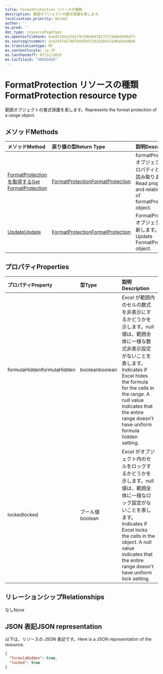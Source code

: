 ```yaml
---
title: FormatProtection リソースの種類
description: 範囲オブジェクトの書式保護を表します。
localization_priority: Normal
author: ''
ms.prod: ''
doc_type: resourcePageType
ms.openlocfilehash: babd1192e216179c59b40d78175f24b0e8366d71
ms.sourcegitcommit: 2c62457e57467b8d50f21b255b553106a9a5d8d6
ms.translationtype: MT
ms.contentlocale: ja-JP
ms.lasthandoff: 07/31/2019
ms.locfileid: "36032439"
---
```

# <a name="formatprotection-resource-type"></a><span data-ttu-id="deb02-103">FormatProtection リソースの種類</span><span class="sxs-lookup"><span data-stu-id="deb02-103">FormatProtection resource type</span></span>

<span data-ttu-id="deb02-104">範囲オブジェクトの書式保護を表します。</span><span class="sxs-lookup"><span data-stu-id="deb02-104">Represents the format protection of a range object.</span></span>


## <a name="methods"></a><span data-ttu-id="deb02-105">メソッド</span><span class="sxs-lookup"><span data-stu-id="deb02-105">Methods</span></span>

| <span data-ttu-id="deb02-106">メソッド</span><span class="sxs-lookup"><span data-stu-id="deb02-106">Method</span></span>           | <span data-ttu-id="deb02-107">戻り値の型</span><span class="sxs-lookup"><span data-stu-id="deb02-107">Return Type</span></span>    |<span data-ttu-id="deb02-108">説明</span><span class="sxs-lookup"><span data-stu-id="deb02-108">Description</span></span>|
|:---------------|:--------|:----------|
|[<span data-ttu-id="deb02-109">FormatProtection を取得する</span><span class="sxs-lookup"><span data-stu-id="deb02-109">Get FormatProtection</span></span>](../api/formatprotection-get.md) | [<span data-ttu-id="deb02-110">FormatProtection</span><span class="sxs-lookup"><span data-stu-id="deb02-110">FormatProtection</span></span>](formatprotection.md) |<span data-ttu-id="deb02-111">formatProtection オブジェクトのプロパティと関係を読み取ります。</span><span class="sxs-lookup"><span data-stu-id="deb02-111">Read properties and relationships of formatProtection object.</span></span>|
|[<span data-ttu-id="deb02-112">Update</span><span class="sxs-lookup"><span data-stu-id="deb02-112">Update</span></span>](../api/formatprotection-update.md) | [<span data-ttu-id="deb02-113">FormatProtection</span><span class="sxs-lookup"><span data-stu-id="deb02-113">FormatProtection</span></span>](formatprotection.md)  |<span data-ttu-id="deb02-114">FormatProtection オブジェクトを更新します。</span><span class="sxs-lookup"><span data-stu-id="deb02-114">Update FormatProtection object.</span></span> |

## <a name="properties"></a><span data-ttu-id="deb02-115">プロパティ</span><span class="sxs-lookup"><span data-stu-id="deb02-115">Properties</span></span>
| <span data-ttu-id="deb02-116">プロパティ</span><span class="sxs-lookup"><span data-stu-id="deb02-116">Property</span></span>     | <span data-ttu-id="deb02-117">型</span><span class="sxs-lookup"><span data-stu-id="deb02-117">Type</span></span>   |<span data-ttu-id="deb02-118">説明</span><span class="sxs-lookup"><span data-stu-id="deb02-118">Description</span></span>|
|:---------------|:--------|:----------|
|<span data-ttu-id="deb02-119">formulaHidden</span><span class="sxs-lookup"><span data-stu-id="deb02-119">formulaHidden</span></span>|<span data-ttu-id="deb02-120">boolean</span><span class="sxs-lookup"><span data-stu-id="deb02-120">boolean</span></span>|<span data-ttu-id="deb02-p101">Excel が範囲内のセルの数式を非表示にするかどうかを示します。null 値は、範囲全体に一様な数式非表示設定がないことを表します。</span><span class="sxs-lookup"><span data-stu-id="deb02-p101">Indicates if Excel hides the formula for the cells in the range. A null value indicates that the entire range doesn't have uniform formula hidden setting.</span></span>|
|<span data-ttu-id="deb02-123">locked</span><span class="sxs-lookup"><span data-stu-id="deb02-123">locked</span></span>|<span data-ttu-id="deb02-124">ブール値</span><span class="sxs-lookup"><span data-stu-id="deb02-124">boolean</span></span>|<span data-ttu-id="deb02-p102">Excel がオブジェクト内のセルをロックするかどうかを示します。null 値は、範囲全体に一様なロック設定がないことを表します。</span><span class="sxs-lookup"><span data-stu-id="deb02-p102">Indicates if Excel locks the cells in the object. A null value indicates that the entire range doesn't have uniform lock setting.</span></span>|

## <a name="relationships"></a><span data-ttu-id="deb02-127">リレーションシップ</span><span class="sxs-lookup"><span data-stu-id="deb02-127">Relationships</span></span>
<span data-ttu-id="deb02-128">なし</span><span class="sxs-lookup"><span data-stu-id="deb02-128">None</span></span>


## <a name="json-representation"></a><span data-ttu-id="deb02-129">JSON 表記</span><span class="sxs-lookup"><span data-stu-id="deb02-129">JSON representation</span></span>

<span data-ttu-id="deb02-130">以下は、リソースの JSON 表記です。</span><span class="sxs-lookup"><span data-stu-id="deb02-130">Here is a JSON representation of the resource.</span></span>

<!-- {
  "blockType": "resource",
  "baseType": "microsoft.graph.entity",
  "optionalProperties": [

  ],
  "@odata.type": "microsoft.graph.workbookFormatProtection"
}-->

```json
{
  "formulaHidden": true,
  "locked": true
}

```

<!-- uuid: 8fcb5dbc-d5aa-4681-8e31-b001d5168d79
2015-10-25 14:57:30 UTC -->
<!-- {
  "type": "#page.annotation",
  "description": "FormatProtection resource",
  "keywords": "",
  "section": "documentation",
  "tocPath": ""
}-->
